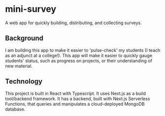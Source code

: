 # mini-survey

A web app for quickly building, distributing, and collecting surveys.

## Background

I am building this app to make it easier to 'pulse-check' my students (I teach as an adjunct at a college!). This app will make it easier to quickly gauge students' status, such as progress on projects, or their understanding of new material.

## Technology

This project is built in React with Typescript. It uses Next.js as a build tool/backend framework. It has a backend, built with Next.js Serverless Functions, that queries and manipulates a cloud-deployed MongoDB database.
